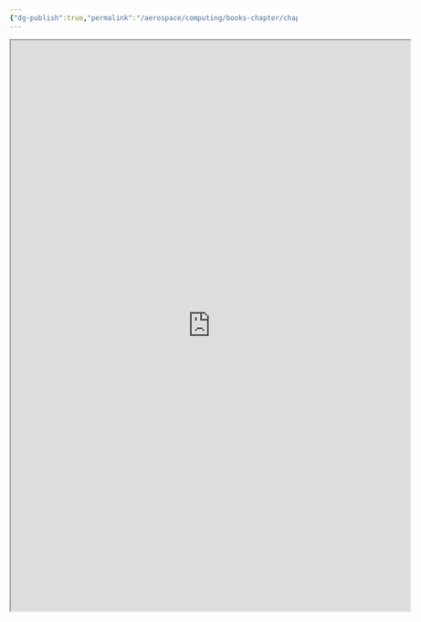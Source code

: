 ```yaml
---
{"dg-publish":true,"permalink":"/aerospace/computing/books-chapter/chapter-17/","noteIcon":"","created":"2025-10-05T23:49:32.155-04:00"}
---
```


<iframe src="https://drive.google.com/file/d/1w9IZ-5XWUh1DuksuAXI0HBKPqiuvsTe0/view?usp=sharing" width="700" height="1000" ></iframe>